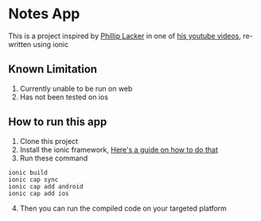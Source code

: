 # Notes App

This is a project inspired by [Phillip Lacker](https://github.com/philipplackner) in one of [his youtube videos](https://ionicframework.com/docs/intro/cli), re-written using ionic

## Known Limitation
1. Currently unable to be run on web
2. Has not been tested on ios

## How to run this app

1. Clone this project
2. Install the ionic framework, [Here's a guide on how to do that](https://ionicframework.com/docs/intro/cli)
3. Run these command
```
ionic build
ionic cap sync
ionic cap add android
ionic cap add ios
```
4. Then you can run the compiled code on your targeted platform
